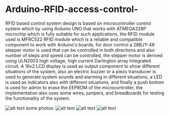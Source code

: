 # Arduino-RFID-access-control-
 RFID based control system design is based on microcontroller control system which by using Arduino UNO that works with ATMEGA328P microchip which is fully suitable for such applications, the RFID module used is MFRC522 RFID module which is a reliable and compatible component to work with Arduino's boards, for door control a 28BJY-48 stepper motor is used that can be controlled in both directions and also number of steps and speed can be controlled, the stepper motor is derived using ULN2003 high voltage, high current Darlington array Integrated circuit. A 16x2 LCD display is used as output component to show different situations of the system, also an electric buzzer or a piezo transducer is used to generate system sounds and alarming in different situations,  a LED is used as indicators also with different situations, and finally a push bottom is used for admin to erase the EEPROM of the microcontroller, the implementation also uses some wires, jumpers, and breadboards for testing the functionality of the system. 
 
![alt text](https://github.com/koko12345/Arduino-RFID-access-control-/blob/master/block.png)
some photos: 
![alt text](https://github.com/koko12345/Arduino-RFID-access-control-/blob/master/%D9%A2%D9%A0%D9%A1%D9%A8%D9%A0%D9%A9%D9%A0%D9%A6_%D9%A1%D9%A3%D9%A1%D9%A6%D9%A0%D9%A8.jpg)
![alt text](https://github.com/koko12345/Arduino-RFID-access-control-/blob/master/%D9%A2%D9%A0%D9%A1%D9%A8%D9%A0%D9%A9%D9%A0%D9%A6_%D9%A1%D9%A3%D9%A1%D9%A6%D9%A1%D9%A0.jpg)
![alt text](https://github.com/koko12345/Arduino-RFID-access-control-/blob/master/%D9%A2%D9%A0%D9%A1%D9%A8%D9%A0%D9%A9%D9%A0%D9%A6_%D9%A1%D9%A3%D9%A1%D9%A6%D9%A1%D9%A6.jpg)
